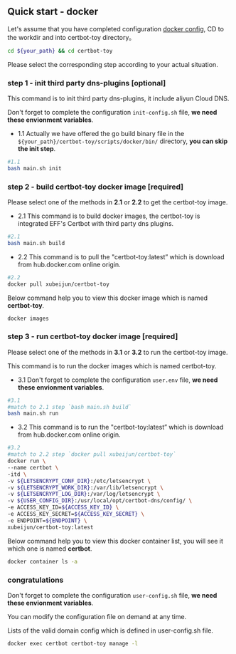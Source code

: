 ## Quick start - docker

Let's assume that you have completed configuration [docker config](../config/docker-en.md), CD to the workdir and into certbot-toy directory。

```sh
cd ${your_path} && cd certbot-toy
```

Please select the corresponding step according to your actual situation.

### step 1 - init third party dns-plugins [optional]

This command is to init third party dns-plugins, it include aliyun Cloud DNS.

Don't forget to complete the configuration `init-config.sh` file, **we need these envionment variables**.

- 1.1 Actually we have offered the go build binary file in the `${your_path}/certbot-toy/scripts/docker/bin/` directory, **you can skip the init step**.

```sh
#1.1
bash main.sh init
```

### step 2 - build certbot-toy docker image [required]

Please select one of the methods in **2.1** or **2.2** to get the certbot-toy image.

- 2.1 This command is to build docker images, the certbot-toy is integrated EFF's Certbot with third party dns plugins.

```sh
#2.1
bash main.sh build
```

- 2.2 This command is to pull the "certbot-toy:latest” which is download from hub.docker.com online origin.

```sh
#2.2
docker pull xubeijun/certbot-toy

```

Below command help you to view this docker image which is named **certbot-toy**.
```sh
docker images

```

### step 3 - run certbot-toy docker image [required]

Please select one of the methods in **3.1** or **3.2** to run the certbot-toy image.

This command is to run the docker images which is named certbot-toy.

- 3.1 Don't forget to complete the configuration `user.env` file, **we need these envionment variables**.

```sh
#3.1
#match to 2.1 step `bash main.sh build`
bash main.sh run
```

- 3.2 This command is to run the "certbot-toy:latest” which is download from hub.docker.com online origin.

```sh
#3.2
#match to 2.2 step `docker pull xubeijun/certbot-toy`
docker run \
--name certbot \
-itd \
-v ${LETSENCRYPT_CONF_DIR}:/etc/letsencrypt \
-v ${LETSENCRYPT_WORK_DIR}:/var/lib/letsencrypt \
-v ${LETSENCRYPT_LOG_DIR}:/var/log/letsencrypt \
-v ${USER_CONFIG_DIR}:/usr/local/opt/certbot-dns/config/ \
-e ACCESS_KEY_ID=${ACCESS_KEY_ID} \
-e ACCESS_KEY_SECRET=${ACCESS_KEY_SECRET} \
-e ENDPOINT=${ENDPOINT} \
xubeijun/certbot-toy:latest

```

Below command help you to view this docker container list, you will see it which one is named **certbot**.

```sh
docker container ls -a

```

### congratulations

Don't forget to complete the configuration `user-config.sh` file, **we need these envionment variables**.

You can modify the configuration file on demand at any time.

Lists of the valid domain config which is defined in user-config.sh file.

```sh
docker exec certbot certbot-toy manage -l
```
